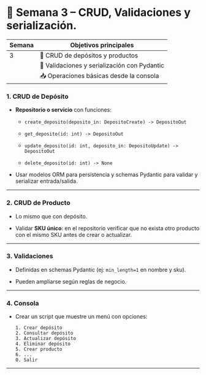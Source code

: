 # 📅 Semana 3 – CRUD, Validaciones y serialización.

| Semana | Objetivos principales                                             |
| ------ | ----------------------------------------------------------------- |
| 3      | 🔄 CRUD de depósitos y productos                                  |
|        | 🧱 Validaciones y serialización con Pydantic                      |
|        | 📥 Operaciones básicas desde la consola                           |


### 1. CRUD de Depósito

-   **Repositorio o servicio** con funciones:
    
    -   `create_deposito(deposito_in: DepositoCreate) -> DepositoOut`
        
    -   `get_deposito(id: int) -> DepositoOut`
        
    -   `update_deposito(id: int, deposito_in: DepositoUpdate) -> DepositoOut`
        
    -   `delete_deposito(id: int) -> None`
        
-   Usar modelos ORM para persistencia y schemas Pydantic para validar y serializar entrada/salida.
    

----------

### 2. CRUD de Producto

-   Lo mismo que con depósito.
    
-   Validar **SKU único**: en el repositorio verificar que no exista otro producto con el mismo SKU antes de crear o actualizar.
    

----------

### 3. Validaciones

-   Definidas en schemas Pydantic (ej: `min_length=1` en nombre y sku).
    
-   Pueden ampliarse según reglas de negocio.
    

----------

### 4. Consola

-   Crear un script que muestre un menú con opciones:
    
    ```
    1. Crear depósito
    2. Consultar depósito
    3. Actualizar depósito
    4. Eliminar depósito
    5. Crear producto
    6. ...
    0. Salir
    
    ```
    
---------


<!--stackedit_data:
eyJoaXN0b3J5IjpbLTEwOTQ1OTQwMzVdfQ==
-->